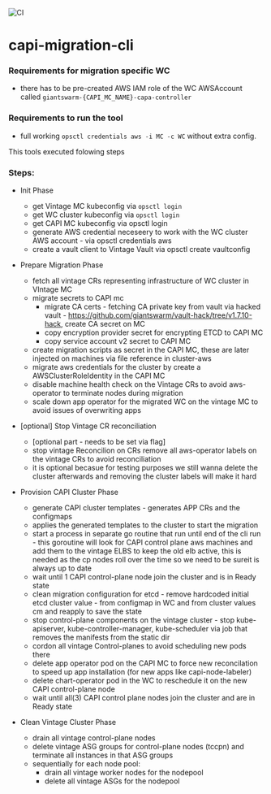 ![CI](https://github.com/giantswarm/capi-migration-cli/actions/workflows/ci.yaml/badge.svg)


# capi-migration-cli

### Requirements for migration specific WC
- there has to be pre-created AWS IAM role of the WC AWSAccount called `giantswarm-{CAPI_MC_NAME}-capa-controller`

### Requirements to run the tool
- full working `opsctl credentials aws -i MC -c WC` without extra config.

This tools executed folowing steps
### Steps:

* Init Phase
  * get Vintage MC kubeconfig via `opsctl login`
  * get WC cluster kubeconfig via `opsctl login`
  * get CAPI MC kubeconfig via opsctl login
  * generate AWS credential neceseery to work with the WC cluster AWS account - via opsctl credentials aws
  * create a vault client to Vintage Vault via opsctl create vaultconfig

* Prepare Migration Phase
  * fetch all vintage CRs  representing infrastructure of WC cluster in VIntage MC
  * migrate secrets to CAPI mc 
    * migrate CA certs - fetching CA private key from vault via hacked vault - https://github.com/giantswarm/vault-hack/tree/v1.7.10-hack, create CA secret on MC
    * copy encryption provider secret for encrypting ETCD to CAPI MC
    * copy service account v2 secret to CAPI MC
  * create migration scripts as secret in the CAPI MC, these are later injected on machines via file reference in cluster-aws
  * migrate aws credentials for the cluster by create a AWSClusterRoleIdentity in the CAPI MC
  * disable machine health check on the Vintage CRs to avoid aws-operator to terminate nodes during migration
  * scale down app operator for the migrated WC on the vintage MC to avoid issues of overwriting apps

* [optional] Stop Vintage CR reconciliation
  * [optional part - needs to be set via flag] 
  * stop vintage Reconcilion on CRs remove all aws-operator labels on the vintage CRs to avoid reconciliation
  * it is optional becasue for testing purposes we still wanna delete the cluster afterwards and removing the cluster labels will make it hard

* Provision CAPI Cluster Phase
  * generate CAPI cluster templates - generates APP CRs and the configmaps
  * applies the generated templates to the cluster to start the migration
  * start a process in separate go routine that run until end of the cli run - this goroutine will look for CAPI control plane aws machines and add them to the vintage ELBS to keep the old elb active, this is needed as the cp nodes roll over the time so we need to be sureit is always up to date
  * wait until 1 CAPI control-plane node join the cluster and is in Ready state
  * clean migration configuration for etcd - remove hardcoded initial etcd cluster value - from configmap in WC and from cluster values cm and reapply to save the state
  * stop control-plane components on the vintage cluster - stop kube-apiserver, kube-controller-manager, kube-scheduler via job that removes the manifests from the static dir
  * cordon all vintage Control-planes to avoid scheduling new pods there
  * delete app operator pod on the CAPI MC to force new reconcilation to speed up app installation (for new apps like capi-node-labeler)
  * delete chart-operator pod in the WC to reschedule it on the new CAPI control-plane node
  * wait until all(3) CAPI control plane nodes join the cluster and are in Ready state

* Clean Vintage Cluster Phase
  * drain all vintage control-plane nodes
  * delete vintage ASG groups for control-plane nodes (tccpn) and terminate all instances in that ASG groups
  * sequentially for each node pool:
    * drain all vintage worker nodes for the nodepool
    * delete all vintage ASGs for the nodepool

   

